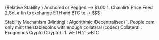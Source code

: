 (Relative Stability ) Anchored or Pegged --> $1.00
    1.  Chainlink Price Feed
    2.Set a fin to exchange ETH and BTC to -> $$$

Stability Mechanism (Minting) : Algorithmic (Decentralised)
    1.  People cam only mint the stablecoins with enough collateral (coded)
Collateral : Exogenous Crypto (Crypto) :
    1.  wETH
    2.  wBTC